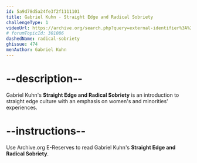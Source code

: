 ```yaml
---
id: 5a9d78d5a24fe3f2f1111101
title: Gabriel Kuhn - Straight Edge and Radical Sobriety
challengeType: 1
videoUrl: https://archive.org/search.php?query=external-identifier%3A%22urn%3Aoclc%3Arecord%3A1112153045%22
# forumTopicId: 301086
dashedName: radical-sobriety
ghissue: 474
menAuthor: Gabriel Kuhn
---
```


# --description--

Gabriel Kuhn's __Straight Edge and Radical Sobriety__ is an introduction to straight edge culture with an emphasis on women's and minorities' experiences.

# --instructions--

Use Archive.org E-Reserves to read Gabriel Kuhn's __Straight Edge and Radical Sobriety__.